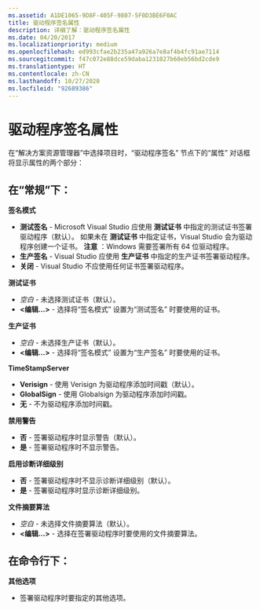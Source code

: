 ```yaml
---
ms.assetid: A1DE1065-9D8F-405F-9807-5F0D3BE6F0AC
title: 驱动程序签名属性
description: 详细了解：驱动程序签名属性
ms.date: 04/20/2017
ms.localizationpriority: medium
ms.openlocfilehash: ed993cfae2b235a47a926a7e8af4b4fc91ae7114
ms.sourcegitcommit: f47c072e88dce59daba1231027b60eb56bd2cde9
ms.translationtype: HT
ms.contentlocale: zh-CN
ms.lasthandoff: 10/27/2020
ms.locfileid: "92689386"
---
```

# <a name="driver-signing-properties"></a>驱动程序签名属性

在“解决方案资源管理器”中选择项目时，“驱动程序签名”  节点下的“属性”  对话框将显示属性的两个部分：

## <a name="span-idunder_general_spanspan-idunder_general_spanspan-idunder_general_spanunder-general"></a><span id="Under_General_"></span><span id="under_general_"></span><span id="UNDER_GENERAL_"></span>在“常规”下：


**签名模式**

-   **测试签名** - Microsoft Visual Studio 应使用 **测试证书** 中指定的测试证书签署驱动程序（默认）。 如果未在 **测试证书** 中指定证书，Visual Studio 会为驱动程序创建一个证书。 **注意** ：Windows 需要签署所有 64 位驱动程序。
-   **生产签名** - Visual Studio 应使用 **生产证书** 中指定的生产证书签署驱动程序。
-   **关闭** - Visual Studio 不应使用任何证书签署驱动程序。

**测试证书**

-   *空白* - 未选择测试证书（默认）。
-   **&lt;编辑…&gt;** - 选择将“签名模式”  设置为“测试签名”  时要使用的证书。

**生产证书**

-   *空白* - 未选择生产证书（默认）。
-   **&lt;编辑…&gt;** - 选择将“签名模式”  设置为“生产签名”  时要使用的证书。

**TimeStampServer**

-   **Verisign** - 使用 Verisign 为驱动程序添加时间戳（默认）。
-   **GlobalSign** - 使用 Globalsign 为驱动程序添加时间戳。
-   **无** - 不为驱动程序添加时间戳。

**禁用警告**

-   **否** - 签署驱动程序时显示警告（默认）。
-   **是** - 签署驱动程序时不显示警告。

**启用诊断详细级别**

-   **否** - 签署驱动程序时不显示诊断详细级别（默认）。
-   **是** - 签署驱动程序时显示诊断详细级别。

**文件摘要算法**

-   *空白* - 未选择文件摘要算法（默认）。
-   **&lt;编辑…&gt;** - 选择在签署驱动程序时要使用的文件摘要算法。

## <a name="span-idunder_command_line_spanspan-idunder_command_line_spanspan-idunder_command_line_spanunder-command-line"></a><span id="Under_Command_Line_"></span><span id="under_command_line_"></span><span id="UNDER_COMMAND_LINE_"></span>在命令行下：


**其他选项**

-   签署驱动程序时要指定的其他选项。

 

 





